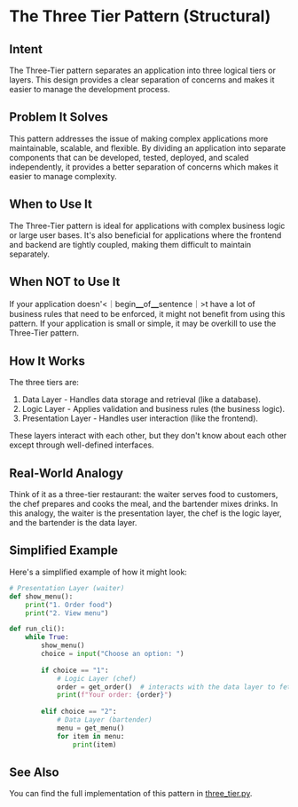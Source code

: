 # The Three Tier Pattern (Structural)

## Intent

The Three-Tier pattern separates an application into three logical tiers or layers. This design provides a clear separation of concerns and makes it easier to manage the development process.

## Problem It Solves

This pattern addresses the issue of making complex applications more maintainable, scalable, and flexible. By dividing an application into separate components that can be developed, tested, deployed, and scaled independently, it provides a better separation of concerns which makes it easier to manage complexity.

## When to Use It

The Three-Tier pattern is ideal for applications with complex business logic or large user bases. It's also beneficial for applications where the frontend and backend are tightly coupled, making them difficult to maintain separately.

## When NOT to Use It

If your application doesn'<｜begin▁of▁sentence｜>t have a lot of business rules that need to be enforced, it might not benefit from using this pattern. If your application is small or simple, it may be overkill to use the Three-Tier pattern.

## How It Works

The three tiers are:

1. Data Layer - Handles data storage and retrieval (like a database).
2. Logic Layer - Applies validation and business rules (the business logic).
3. Presentation Layer - Handles user interaction (like the frontend).

These layers interact with each other, but they don't know about each other except through well-defined interfaces.

## Real-World Analogy

Think of it as a three-tier restaurant: the waiter serves food to customers, the chef prepares and cooks the meal, and the bartender mixes drinks. In this analogy, the waiter is the presentation layer, the chef is the logic layer, and the bartender is the data layer.

## Simplified Example

Here's a simplified example of how it might look:

```python
# Presentation Layer (waiter)
def show_menu():
    print("1. Order food")
    print("2. View menu")

def run_cli():
    while True:
        show_menu()
        choice = input("Choose an option: ")
        
        if choice == "1":
            # Logic Layer (chef)
            order = get_order()  # interacts with the data layer to fetch the menu and apply business rules
            print(f"Your order: {order}")
            
        elif choice == "2":
            # Data Layer (bartender)
            menu = get_menu()  
            for item in menu:
                print(item)
```

## See Also

You can find the full implementation of this pattern in [three_tier.py](https://github.com/taggedzi/python-design-pattern-rag/blob/main/patterns/structural/three_tier.py).
